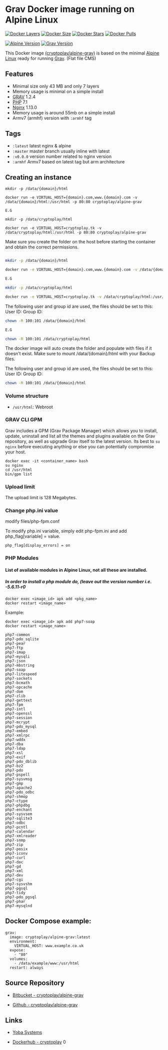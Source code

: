 # Grav Docker image running on Alpine Linux

[![Docker Layers](https://img.shields.io/badge/docker%20layers-7-blue.svg?maxAge=2592000?style=flat-square)](https://hub.docker.com/r/cryptoplay/alpine-grav/) [![Docker Size](https://img.shields.io/badge/docker%20size-43%20MB-blue.svg?maxAge=2592000?style=flat-square)](https://hub.docker.com/r/cryptoplay/alpine-grav/) [![Docker Stars](https://img.shields.io/docker/stars/cryptoplay/alpine-grav.svg?maxAge=2592000?style=flat-square)](https://hub.docker.com/r/cryptoplay/alpine-grav/) [![Docker Pulls](https://img.shields.io/docker/pulls/cryptoplay/alpine-grav.svg?maxAge=2592000?style=flat-square)](https://hub.docker.com/r/cryptoplay/alpine-grav/)

[![Alpine Version](https://img.shields.io/badge/alpine%20version-v3.5-green.svg?maxAge=2592000?style=flat-square)](http://alpinelinux.org/) [![Grav Version](https://img.shields.io/badge/grav%20version-v1.1.15-green.svg?maxAge=2592000?style=flat-square)](http://getgrav.org/)



This Docker image [(cryptoplay/alpine-grav)](https://hub.docker.com/r/cryptoplay/alpine-grav/) is based on the minimal [Alpine Linux](http://alpinelinux.org/) ready for running [Grav](https://getgrav.org/). (Flat file CMS)

## Features

  * Minimal size only 43 MB and only 7 layers
  * Memory usage is minimal on a simple install
  * [GRAV](https://getgrav.org/) 1.2.4
  * [PHP](http://pkgs.alpinelinux.org/package/main/x86/php) 7.1
  * [Nginx](http://pkgs.alpinelinux.org/package/main/x86/nginx) 1.13.0
  * Memory usage is around 55mb on a simple install
  * Armv7 (armhf) version with ```:armhf``` tag

## Tags

* ```:latest``` latest nginx & alpine
* ```:master``` master branch usually inline with latest
* ```:v0.0.0``` version number related to nginx version
* ```:armhf``` Armv7 based on latest tag but arm architecture


## Creating an instance

    mkdir -p /data/{domain}/html

    docker run -e VIRTUAL_HOST={domain}.com,www.{domain}.com -v /data/{domain}/html:/usr/html -p 80:80 cryptoplay/alpine-grav

    E.G

    mkdir -p /data/cryptoplay/html

    docker run -e VIRTUAL_HOST=cryptoplay.tk -v /data/cryptoplay/html:/usr/html -p 80:80 cryptoplay/alpine-grav

Make sure you create the folder on the host before starting the container and obtain the correct permissions.

```bash

mkdir -p /data/{domain}/html

docker run -e VIRTUAL_HOST={domain}.com,www.{domain}.com -v /data/{domain}/html:/usr/html -p 80:80 cryptoplay/alpine-grav

E.G

mkdir -p /data/cryptoplay/html

docker run -e VIRTUAL_HOST=cryptoplay.tk -v /data/cryptoplay/html:/usr/html -p 80:80 cryptoplay/alpine-grav

```
The following user and group id are used, the files should be set to this:
User ID:
Group ID:

```bash
chown -R 100:101 /data/{domain}/html

E.G

chown -R 100:101 /data/cryptoplay/html
```

The docker image will auto create the folder and populate with files if it doesn't exist. Make sure to mount /data/{domain}/html with your Backup files.


The following user and group id are used, the files should be set to this:
User ID:
Group ID:

```bash
chown -R 100:101 /data/{domain}/html
```



### Volume structure

* `/usr/html`: Webroot


### GRAV CLI GPM

Grav includes a GPM (Grav Package Manager) which allows you to install, update, uninstall and list all the themes and plugins available on the Grav repository, as well as upgrade Grav itself to the latest version. Its best to `su nginx` before executing anything or else you can potentially compromise your host.

```
docker exec -it <container_name> bash
su nginx
cd /usr/html
bin/gpm list

```

### Upload limit

The upload limit is 128 Megabytes.

### Change php.ini value
modify files/php-fpm.conf

To modify php.ini variable, simply edit php-fpm.ini and add php_flag[variable] = value.

```
php_flag[display_errors] = on
```

### PHP Modules
#### List of available modules in Alpine Linux, not all these are installed.
##### In order to install a php module do, (leave out the version number i.e. -5.6.11-r0
```
docker exec <image_id> apk add <pkg_name>
docker restart <image_name>
```
Example:

```
docker exec <image_id> apk add php7-soap
docker restart <image_name>
```

```
php7-common
php7-pdo_sqlite
php7-pear
php7-ftp
php7-imap
php7-mysqli
php7-json
php7-mbstring
php7-soap
php7-litespeed
php7-sockets
php7-bcmath
php7-opcache
php7-dom
php7-zlib
php7-gettext
php7-fpm
php7-intl
php7-openssl
php7-session
php7-mcrypt
php7-pdo_mysql
php7-embed
php7-xmlrpc
php7-wddx
php7-dba
php7-ldap
php7-xsl
php7-exif
php7-pdo_dblib
php7-bz2
php7-pdo
php7-pspell
php7-sysvmsg
php7-gmp
php7-apache2
php7-pdo_odbc
php7-shmop
php7-ctype
php7-phpdbg
php7-enchant
php7-sysvsem
php7-sqlite3
php7-odbc
php7-pcntl
php7-calendar
php7-xmlreader
php7-snmp
php7-zip
php7-posix
php7-iconv
php7-curl
php7-doc
php7-gd
php7-xml
php7-dev
php7-cgi
php7-sysvshm
php7-pgsql
php7-tidy
php7-pdo_pgsql
php7-phar
php7-mysqlnd
```

## Docker Compose example:

```yalm
grav:
  image: cryptoplay/alpine-grav:latest
  environment:
    VIRTUAL_HOST: www.example.co.uk
  expose:
    - "80"
  volumes:
    - /data/example/www:/usr/html
  restart: always
```

## Source Repository

* [Bitbucket - cryptoplay/alpine-grav](https://bitbucket.org/cryptoplay/alpine-grav/)

* [Github - cryptoplay/alpine-grav](https://github.com/cryptoplay/alpine-grav)

## Links

* [Yoba Systems](https://cryptoplay.tk/)

* [Dockerhub - cryptoplay](https://hub.docker.com/u/cryptoplay/)
0
